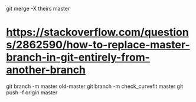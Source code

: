 git merge -X theirs master

# https://stackoverflow.com/questions/2862590/how-to-replace-master-branch-in-git-entirely-from-another-branch
git branch -m master old-master
git branch -m check_curvefit master
git push -f origin master
